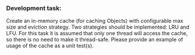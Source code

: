 ### Development task: 
Create an in-memory cache (for caching Objects) with configurable max size and eviction strategy.
Two strategies should be implemented: LRU and LFU.
For this task it is assumed that only one thread will access the cache,
so there is no need to make it thread-safe.
Please provide an example of usage of the cache as a unit test(s).